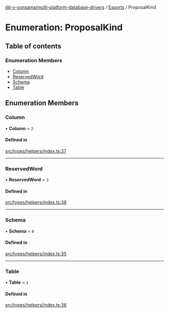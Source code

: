 [@l-v-yonsama/multi-platform-database-drivers](../README.md) / [Exports](../modules.md) / ProposalKind

# Enumeration: ProposalKind

## Table of contents

### Enumeration Members

- [Column](ProposalKind.md#column)
- [ReservedWord](ProposalKind.md#reservedword)
- [Schema](ProposalKind.md#schema)
- [Table](ProposalKind.md#table)

## Enumeration Members

### Column

• **Column** = ``2``

#### Defined in

[src/types/helpers/index.ts:37](https://github.com/l-v-yonsama/db-drivers/blob/ab32d53/src/types/helpers/index.ts#L37)

___

### ReservedWord

• **ReservedWord** = ``3``

#### Defined in

[src/types/helpers/index.ts:38](https://github.com/l-v-yonsama/db-drivers/blob/ab32d53/src/types/helpers/index.ts#L38)

___

### Schema

• **Schema** = ``0``

#### Defined in

[src/types/helpers/index.ts:35](https://github.com/l-v-yonsama/db-drivers/blob/ab32d53/src/types/helpers/index.ts#L35)

___

### Table

• **Table** = ``1``

#### Defined in

[src/types/helpers/index.ts:36](https://github.com/l-v-yonsama/db-drivers/blob/ab32d53/src/types/helpers/index.ts#L36)
